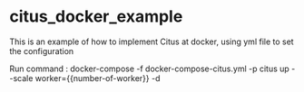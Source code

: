 # citus_docker_example
This is an example of how to implement Citus at docker, using yml file to set the configuration

Run command :
docker-compose -f docker-compose-citus.yml -p citus up --scale worker={{number-of-worker}} -d